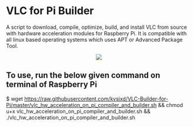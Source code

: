 # VLC for Pi Builder
A script to download, compile, optimize, build, and install VLC from source with hardware acceleration modules for Raspberry Pi. It is compatible with all linux based operating systems which uses APT or Advanced Package Tool.

<p align="center">
  <img src="https://raw.githubusercontent.com/kvsjxd/VLC-Builder-for-Pi/gh-pages/images/Screenshot.png">
</p>

## To use, run the below given command on terminal of Raspberry Pi

$ wget https://raw.githubusercontent.com/kvsjxd/VLC-Builder-for-Pi/master/vlc_hw_acceleration_on_pi_compiler_and_builder.sh && chmod u+x vlc_hw_acceleration_on_pi_compiler_and_builder.sh && ./vlc_hw_acceleration_on_pi_compiler_and_builder.sh
